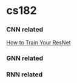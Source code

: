 # cs182

### CNN related
[How to Train Your ResNet](https://myrtle.ai/learn/how-to-train-your-resnet/)
### GNN related
### RNN related

